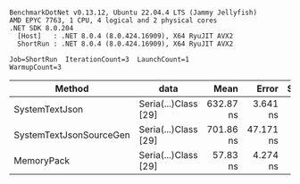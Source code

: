 ```

BenchmarkDotNet v0.13.12, Ubuntu 22.04.4 LTS (Jammy Jellyfish)
AMD EPYC 7763, 1 CPU, 4 logical and 2 physical cores
.NET SDK 8.0.204
  [Host]   : .NET 8.0.4 (8.0.424.16909), X64 RyuJIT AVX2
  ShortRun : .NET 8.0.4 (8.0.424.16909), X64 RyuJIT AVX2

Job=ShortRun  IterationCount=3  LaunchCount=1  
WarmupCount=3  

```
| Method                  | data                 | Mean      | Error     | StdDev   | Min       | Max       | Gen0   | Allocated |
|------------------------ |--------------------- |----------:|----------:|---------:|----------:|----------:|-------:|----------:|
| SystemTextJson          | Seria(...)Class [29] | 632.87 ns |  3.641 ns | 0.200 ns | 632.65 ns | 633.04 ns | 0.0038 |     392 B |
| SystemTextJsonSourceGen | Seria(...)Class [29] | 701.86 ns | 47.171 ns | 2.586 ns | 700.30 ns | 704.85 ns | 0.0048 |     464 B |
| MemoryPack              | Seria(...)Class [29] |  57.83 ns |  4.274 ns | 0.234 ns |  57.68 ns |  58.10 ns | 0.0014 |     120 B |
